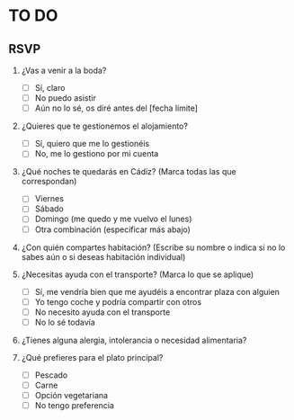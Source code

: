 # TO DO

## RSVP

1. ¿Vas a venir a la boda?

    - [ ] Sí, claro
    - [ ] No puedo asistir
    - [ ] Aún no lo sé, os diré antes del [fecha límite]

2. ¿Quieres que te gestionemos el alojamiento?

    - [ ] Sí, quiero que me lo gestionéis
    - [ ] No, me lo gestiono por mi cuenta

3. ¿Qué noches te quedarás en Cádiz? (Marca todas las que correspondan)

    - [ ] Viernes
    - [ ] Sábado
    - [ ] Domingo (me quedo y me vuelvo el lunes)
    - [ ] Otra combinación (especificar más abajo)

4. ¿Con quién compartes habitación? (Escribe su nombre o indica si no lo sabes aún o si deseas habitación individual)

5. ¿Necesitas ayuda con el transporte? (Marca lo que se aplique)

    - [ ] Sí, me vendría bien que me ayudéis a encontrar plaza con alguien
    - [ ] Yo tengo coche y podría compartir con otros
    - [ ] No necesito ayuda con el transporte
    - [ ] No lo sé todavía

6. ¿Tienes alguna alergia, intolerancia o necesidad alimentaria?

7. ¿Qué prefieres para el plato principal?

    - [ ] Pescado
    - [ ] Carne
    - [ ] Opción vegetariana
    - [ ] No tengo preferencia
